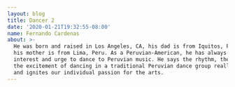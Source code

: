 ```yaml
---
layout: blog
title: Dancer 2
date: '2020-01-21T19:32:55-08:00'
name: Fernando Cardenas
about: >-
  He was born and raised in Los Angeles, CA, his dad is from Iquitos, Peru and
  his mother is from Lima, Peru. As a Peruvian-American, he has always had an
  interest and urge to dance to Peruvian music. He says the rhythm, the fun, and
  the excitement of dancing in a traditional Peruvian dance group really unites
  and ignites our individual passion for the arts.
---
```


